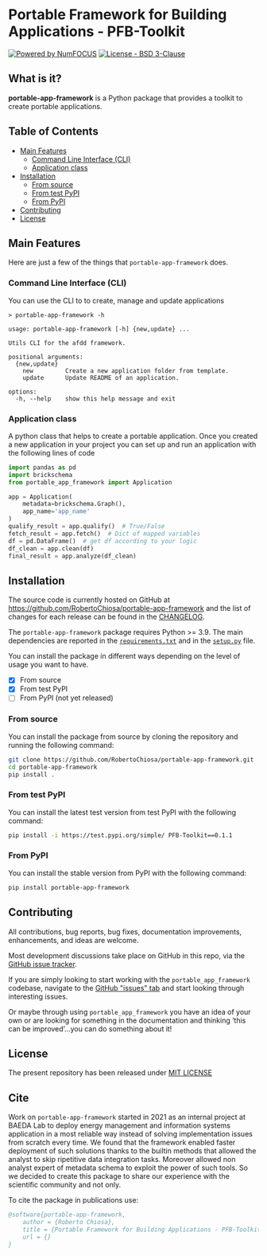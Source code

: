 # Portable Framework for Building Applications - PFB-Toolkit

[![Powered by NumFOCUS](https://img.shields.io/badge/powered%20by-BAEDALAB-orange.svg?style=flat&colorA=E1523D&colorB=007D8A)](https://numfocus.org) [![License - BSD 3-Clause](https://img.shields.io/pypi/l/afdd.svg)](https://github.com/RobertoChiosa/afdd/blob/main/LICENSE)

## What is it?

**portable-app-framework** is a Python package that provides a toolkit to create portable applications.

## Table of Contents

- [Main Features](#main-features)
    - [Command Line Interface (CLI)](#command-line-interface-cli)
    - [Application class](#application-class)
- [Installation](#installation)
    - [From source](#from-source)
    - [From test PyPI](#from-test-pypi)
    - [From PyPI](#from-pypi)
- [Contributing](#contributing)
- [License](#license)

## Main Features

Here are just a few of the things that `portable-app-framework` does.

### Command Line Interface (CLI)

You can use the CLI to to create, manage and update applications

```
> portable-app-framework -h

usage: portable-app-framework [-h] {new,update} ...

Utils CLI for the afdd framework.

positional arguments:
  {new,update}
    new         Create a new application folder from template.
    update      Update README of an application.

options:
  -h, --help    show this help message and exit

```

### Application class

A python class that helps to create a portable application. Once you created a new application in your project you can
set up and run an application with the following lines of code

```python
import pandas as pd
import brickschema
from portable_app_framework import Application

app = Application(
    metadata=brickschema.Graph(),
    app_name='app_name'
)
qualify_result = app.qualify()  # True/False
fetch_result = app.fetch()  # Dict of mapped variables
df = pd.DataFrame()  # get df according to your logic 
df_clean = app.clean(df)
final_result = app.analyze(df_clean)
```

## Installation

The source code is currently hosted on GitHub at
https://github.com/RobertoChiosa/portable-app-framework and the list of changes for each release can be found in the
[CHANGELOG](https://github.com/RobertoChiosa/portable-app-framework/blob/main/CHANGELOG.md).

The `portable-app-framework` package requires Python >= 3.9. The main dependencies are reported in
the [`requirements.txt`](requirements.txt) and in the [`setup.py`](setup.py) file.

You can install the package in different ways depending on the level of usage you want to have.

- [x] From source
- [x] From test PyPI
- [ ] From PyPI (not yet released)

### From source

You can install the package from source by cloning the repository and running the following command:

```sh
git clone https://github.com/RobertoChiosa/portable-app-framework.git
cd portable-app-framework
pip install .
```

### From test PyPI

You can install the latest test version from test PyPI with the following command:

```sh
pip install -i https://test.pypi.org/simple/ PFB-Toolkit==0.1.1
```

### From PyPI

You can install the stable version from PyPI with the following command:

```sh
pip install portable-app-framework
```

## Contributing

[//]: # ([![Open Source Helpers]&#40;https://www.codetriage.com/RobertoChiosa/afdd/badges/users.svg&#41;]&#40;https://www.codetriage.com/RobertoChiosa/afdd&#41;)

All contributions, bug reports, bug fixes, documentation improvements, enhancements, and ideas are welcome.

Most development discussions take place on GitHub in this repo, via
the [GitHub issue tracker](https://github.com/RobertoChiosa/portable-app-framework/issues).

If you are simply looking to start working with the `portable_app_framework` codebase, navigate to
the [GitHub "issues" tab](https://github.com/RobertoChiosa/portable-app-framework/issues) and start looking through
interesting issues.

Or maybe through using `portable_app_framework` you have an idea of your own or are looking for something in the
documentation and
thinking ‘this can be improved’...you can do something about it!

## License

The present repository has been released under [MIT LICENSE](LICENSE.md)

## Cite

Work on ``portable-app-framework`` started in 2021 as an internal project at BAEDA Lab to deploy energy management and
information systems application in a most reliable way instead of solving implementation issues from scratch every time.
We found that the framework enabled faster deployment of such solutions thanks to the builtin methods that allowed the
analyst to skip ripetitive data integration tasks. Moreover allowed non analyst expert of metadata schema to exploit the
power of such tools. So we decided to create this package to share our experience with the scientific community and not
only.

To cite the package in publications use:

```bibtex
@software{portable-app-framework,
    author = {Roberto Chiosa},
    title = {Portable Framework for Building Applications - PFB-Toolkit},
    url = {}
}
```

